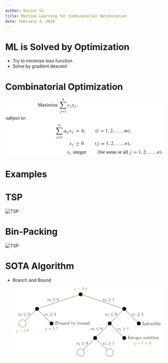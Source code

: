 ```yaml
---
author: Baojun Su
title: Machine Learning for Combinatorial Optimization
date: February 4, 2020
---
```


# ML is Solved by Optimization

* Try to minimize loss function
* Solve by gradient descent

# Combinatorial Optimization
![](mip.png "Combinatorial Optimization")

# Examples

# TSP
![](https://web.colby.edu/thegeometricviewpoint/files/2014/11/map.png "TSP")

# Bin-Packing
![](http://cda.mrs.umn.edu/~mcquarrb/teachingarchive/M1001/Resources/figBinWFD15.jpg "TSP")

# SOTA Algorithm
* Branch and Bound
![](bab.png "TSP")